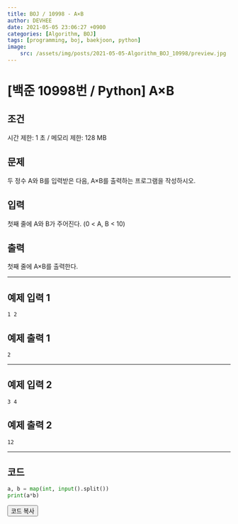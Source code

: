 ```yaml
---
title: BOJ / 10998 - A×B
author: DEVHEE
date: 2021-05-05 23:06:27 +0900
categories: [Algorithm, BOJ]
tags: [programming, boj, baekjoon, python]
image:
    src: /assets/img/posts/2021-05-05-Algorithm_BOJ_10998/preview.jpg
---
```


# **[백준 10998번 / Python] A×B**

## **조건**

시간 제한: 1 초 / 메모리 제한: 128 MB

## **문제**

두 정수 A와 B를 입력받은 다음, A×B를 출력하는 프로그램을 작성하시오.

## **입력**

첫째 줄에 A와 B가 주어진다. (0 < A, B < 10)

## **출력**

첫째 줄에 A×B를 출력한다.

---

## **예제 입력 1**

```
1 2
```

## **예제 출력 1**

```
2
```

---

## **예제 입력 2**

```
3 4
```

## **예제 출력 2**

```
12
```

---

## **코드**

```python
a, b = map(int, input().split())
print(a*b)
```

<div id="copycode" style="display: none;">
a, b = map(int, input().split())
print(a*b)
</div>

<button onclick="copycode(this.id)">코드 복사</button>